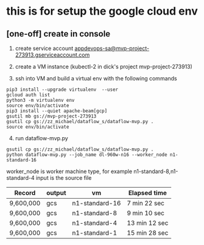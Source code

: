 # this is for setup the google cloud env

## [one-off] create in console

1. create service account
appdevops-sa@mvp-project-273913.gserviceaccount.com

2. create a VM instance (kubectl-2 in dick's project mvp-project-273913)

3. ssh into VM and build a virtual env with the following commands

```linux
pip3 install --upgrade virtualenv  --user
gcloud auth list
python3 -m virtualenv env
source env/bin/activate
pip3 install --quiet apache-beam[gcp]
gsutil mb gs://mvp-project-273913
gsutil cp gs://zz_michael/dataflow_s/dataflow-mvp.py .
source env/bin/activate
```

4. run dataflow-mvp.py
```linux
gsutil cp gs://zz_michael/dataflow_s/dataflow-mvp.py .
python dataflow-mvp.py --job_name dl-960w-n16 --worker_node n1-standard-16
```
worker_node is worker machine type, for example n1-standard-8,n1-standard-4
input is the source file



Record   | output | vm              | Elapsed time 
---------|--------|-----------------|------------- 
9,600,000| gcs    | n1-standard-16  |7 min 22 sec  
9,600,000| gcs    | n1-standard-8   |9 min 10 sec  
9,600,000| gcs    | n1-standard-4   |13 min 12 sec 
9,600,000| gcs    | n1-standard-1   |15 min 28 sec 
